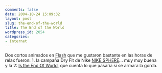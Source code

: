 ```yaml
---
comments: false
date: 2004-10-24 15:09:32
layout: post
slug: the-end-of-the-world
title: The End of the World
wordpress_id: 2054
categories:
- Internet
---
```


Dos cortos animados en [Flash](http://www.macromedia.com/software/flash/) que me gustaron bastante en las horas de relax fueron: 1. la campaña Dry Fit de Nike [NIKE SPHERE](http://www.nike.com/usa/nikesphere/)… muy muy buena y la 2: [Is the End Of World](http://www.endofworld.net/), que cuenta lo que pasaría si se armara la gorda.




 
